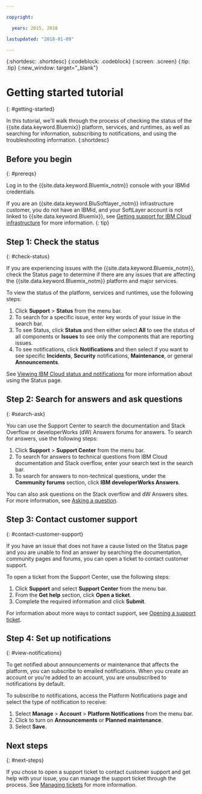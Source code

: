 ```yaml
---

copyright:

  years: 2015, 2018

lastupdated: "2018-01-09"

---
```



{:shortdesc: .shortdesc}
{:codeblock: .codeblock}
{:screen: .screen}
{:tip: .tip}
{:new_window: target="_blank"}

# Getting started tutorial
{: #getting-started}

In this tutorial, we'll walk through the process of checking the status of the {{site.data.keyword.Bluemix}} platform, services, and runtimes, as well as searching for information, subscribing to notifications, and using the troubleshooting information.
{:shortdesc}

## Before you begin
{: #prereqs}

Log in to the {{site.data.keyword.Bluemix_notm}} console with your IBMid credentials.

If you are an {{site.data.keyword.BluSoftlayer_notm}} infrastructure customer, you do not have an IBMid, and your SoftLayer account is not linked to {{site.data.keyword.Bluemix}}, see [Getting support for IBM Cloud infrastructure](/docs/customer-portal/cpsupport.html#customerportal_support) for more information.
{: tip}

## Step 1: Check the status
{: #check-status}

If you are experiencing issues with the {{site.data.keyword.Bluemix_notm}}, check the Status page to determine if there are any issues that are affecting the {{site.data.keyword.Bluemix_notm}} platform and major services.

To view the status of the platform, services and runtimes, use the following steps:
  1. Click **Support** > **Status** from the menu bar.  
  2. To search for a specific issue, enter key words of your issue in the search bar.
  3. To see Status, click **Status** and then either select **All** to see the status of all components or **Issues** to see only the components that are reporting issues.
  4. To see notifications, click **Notifications** and then select if you want to see specific **Incidents**, **Security** notifications, **Maintenance**, or general **Announcements**.

See [Viewing IBM Cloud status and notifications](/docs/get-support/ViewStatus.html#viewing-bluemix-status) for more information about using the Status page.

## Step 2: Search for answers and ask questions
{: #search-ask}

You can use the Support Center to search the documentation and Stack Overflow or developerWorks (dW) Answers forums for answers. To search for answers, use the following steps:
  1. Click **Support** > **Support Center** from the menu bar.
  2. To search for answers to technical questions from IBM Cloud documentation and Stack overflow, enter your search text in the search bar.
  3. To search for answers to non-technical questions, under the **Community forums** section, click **IBM developerWorks Answers**.

You can also ask questions on the Stack overflow and dW Answers sites.  For more information, see [Asking a question](/docs/get-support/howtogetsupport.html#asking-a-question).

## Step 3: Contact customer support
{: #contact-customer-support}

If you have an issue that does not have a cause listed on the Status page and you are unable to find an answer by searching the documentation, community pages and forums, you can open a ticket to contact customer support.

To open a ticket from the Support Center, use the following steps:
  1. Click **Support** and select **Support Center** from the menu bar.
  2. From the **Get help** section, click **Open a ticket**.
  3. Complete the required information and click **Submit**.

For information about more ways to contact support, see [Opening a support ticket](/docs/get-support/howtogetsupport.html#open-ticket).

## Step 4: Set up notifications
{: #view-notifications}

To get notified about announcements or maintenance that affects the platform, you can subscribe to  emailed notifications. When you create an account or you're added to an account, you are unsubscribed to notifications by default.

To subscribe to notifications, access the Platform Notifications page and select the type of notification to receive:
  1. Select **Manage** > **Account** > **Platform Notifications** from the menu bar.
  2. Click to turn on **Announcements** or **Planned maintenance**.
  3. Select **Save**.

## Next steps
{: #next-steps}

If you chose to open a support ticket to contact customer support and get help with your issue, you can manage the support ticket through the process.  See [Managing tickets](/docs/get-support/mantick.html#check-ticket-status) for more information.
